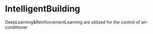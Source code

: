 # IntelligentBuilding
DeepLearning&amp;ReinforcementLearning are utilized for the control of air-conditioner
